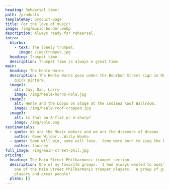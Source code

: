 ```yaml
---
heading: Rehearsal time!
path: /products
templateKey: product-page
title: For the love of music!
image: /img/music-border.webp
description: Always ready for rehearsal.
intro:
  blurbs:
    - text: The lonely trumpet.
      image: /img/trumpet.jpg
  heading: Trumpet time.
  description: Trumpet time is always a great time.
main:
  heading: The Henle Horns
  description: The Henle Horns pose under the Bourbon Street sign in NOLA for a
    quick picture.
  image1:
    alt: Jay, Dan, Larry
    image: /img/henle-horns-nola.jpg
  image2:
    alt: Henle and the Loops on stage at the Indiana Roof Ballroom.
    image: /img/henle-roof-cropped.jpg
  image3:
    alt: Is that an A-flat or G-sharp?
    image: /img/solo.png
testimonials:
  - quote: We are the Music makers and we are the dreamers of dreams
    author: Gene Wilder...Willy Wonka
  - quote: Some will win, some will lose.  Some were born to sing the blues.
    author: Journey
full_image: /img/main-street-phil.jpg
pricing:
  heading: The Main Street Philharmonic trumpet section.
  description: One of my favorite groups.  I had always wanted to audition and be
    one of the Main Street Philharmonic trumpet players.  A group of great
    players and great people!
  plans: []
---
```

